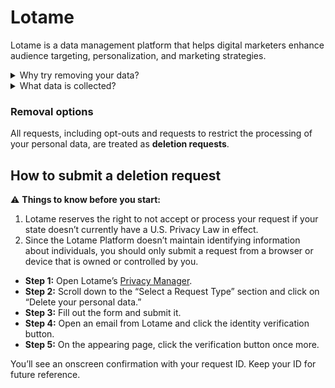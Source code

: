 # Lotame

Lotame is a data management platform that helps digital marketers enhance audience targeting, personalization, and marketing strategies.

 <details>
<summary>Why try removing your data?</summary>
<p>Removing your data from Lotame will prevent unwanted and excessive targeting by advertisers. Additionally, it will limit the scope of online tracking and provide you better control over your digital footprint, as sites like Lotame track user behaviors across websites and devices.</p>
</details>
<details>
<summary>What data is collected?</summary>
<p>Such data includes a wide variety of details, including demographic characteristics, online activities and behaviors, hobbies, media consumption, geolocation data, device data, and more. You can obtain a copy of your data via <a href='https://www.lotame.com/privacy-rights-request-form/'>Lotame Privacy Manager</a>.</p>
</details>

### Removal options

All requests, including opt-outs and requests to restrict the processing of your personal data, are treated as **deletion requests**. 

## How to submit a deletion request

⚠️ **Things to know before you start:**
<div class="list-style-none"></div>

1. Lotame reserves the right to not accept or process your request if your state doesn’t currently have a U.S. Privacy Law in effect.
2. Since the Lotame Platform doesn’t maintain identifying information about individuals, you should only submit a request from a browser or device that is owned or controlled by you.
<div class="list-style-none"></div>

- **Step 1:** Open Lotame’s [Privacy Manager](https://www.lotame.com/privacy-rights-request-form/).
- **Step 2:** Scroll down to the “Select a Request Type” section and click on “Delete your personal data.”
- **Step 3:** Fill out the form and submit it.
- **Step 4:** Open an email from Lotame and click the identity verification button.
- **Step 5:** On the appearing page, click the verification button once more.

You’ll see an onscreen confirmation with your request ID. Keep your ID for future reference.